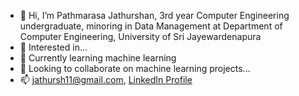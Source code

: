 - 👋 Hi, I’m Pathmarasa Jathurshan, 3rd year Computer Engineering undergraduate, minoring in Data Management at Department of Computer Engineering,
University of Sri Jayewardenapura
- 👀 Interested in...
- 🌱 Currently learning machine learning
- 💞️ Looking to collaborate on machine learning projects...
- 📫 jathursh11@gmail.com, [LinkedIn Profile](https://www.linkedin.com/in/pathmarasa-jathurshan-10559622a/)

<!---
Justy-11/Justy-11 is a ✨ special ✨ repository because its `README.md` (this file) appears on your GitHub profile.
You can click the Preview link to take a look at your changes.
--->
